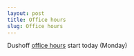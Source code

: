 ```yaml
---
layout: post
title: Office hours
slug: Office hours
---
```


Dushoff [office hours](/office.html) start today (Monday)

